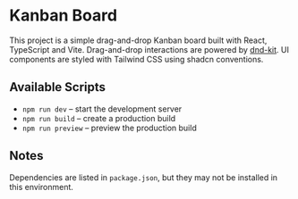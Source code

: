 # Kanban Board

This project is a simple drag-and-drop Kanban board built with React, TypeScript and Vite. Drag-and-drop interactions are powered by [dnd-kit](https://dndkit.com/). UI components are styled with Tailwind CSS using shadcn conventions.

## Available Scripts

- `npm run dev` – start the development server
- `npm run build` – create a production build
- `npm run preview` – preview the production build

## Notes

Dependencies are listed in `package.json`, but they may not be installed in this environment.
